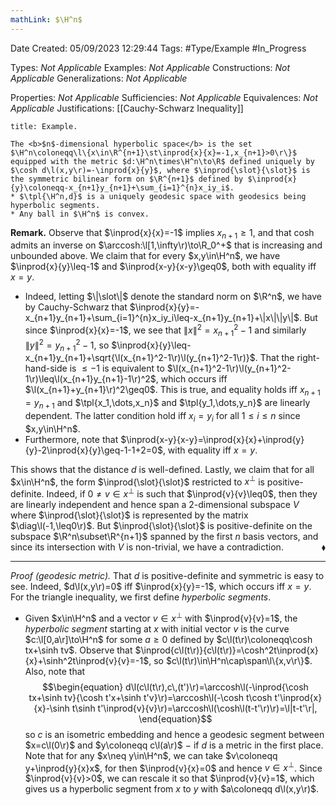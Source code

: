 ```yaml
---
mathLink: $\H^n$
---
```


<div class="topSpace"></div>

Date Created: 05/09/2023 12:29:44
Tags: #Type/Example #In_Progress

Types: <i>Not Applicable</i>
Examples: <i>Not Applicable</i>
Constructions: <i>Not Applicable</i>
Generalizations: <i>Not Applicable</i>

Properties: <i>Not Applicable</i>
Sufficiencies: <i>Not Applicable</i>
Equivalences: <i>Not Applicable</i>
Justifications: [[Cauchy-Schwarz Inequality]]

``` ad-Example
title: Example.

The <b>$n$-dimensional hyperbolic space</b> is the set $\H^n\coloneqq\l\{x\in\R^{n+1}\st\inprod{x}{x}=-1,x_{n+1}>0\r\}$ equipped with the metric $d:\H^n\times\H^n\to\R$ defined uniquely by $\cosh d\l(x,y\r)=-\inprod{x}{y}$, where $\inprod{\slot}{\slot}$ is the symmetric bilinear form on $\R^{n+1}$ defined by $\inprod{x}{y}\coloneqq-x_{n+1}y_{n+1}+\sum_{i=1}^{n}x_iy_i$.
* $\tpl{\H^n,d}$ is a uniquely geodesic space with geodesics being hyperbolic segments.
* Any ball in $\H^n$ is convex.

```

<b>Remark.</b> Observe that $\inprod{x}{x}=-1$ implies $x_{n+1}\geq1$, and that $\cosh$ admits an inverse on $\arccosh:\l[1,\infty\r)\to\R_0^+$ that is increasing and unbounded above. We claim that for every $x,y\in\H^n$, we have $\inprod{x}{y}\leq-1$ and $\inprod{x-y}{x-y}\geq0$, both with equality iff $x=y$.
* Indeed, letting $\|\slot\|$ denote the standard norm on $\R^n$, we have by Cauchy-Schwarz that $\inprod{x}{y}=-x_{n+1}y_{n+1}+\sum_{i=1}^{n}x_iy_i\leq-x_{n+1}y_{n+1}+\|x\|\|y\|$. But since $\inprod{x}{x}=-1$, we see that $\|x\|^2=x_{n+1}^2-1$ and similarly $\|y\|^2=y_{n+1}^2-1$, so $\inprod{x}{y}\leq-x_{n+1}y_{n+1}+\sqrt{\l(x_{n+1}^2-1\r)\l(y_{n+1}^2-1\r)}$. That the right-hand-side is $\leq-1$ is equivalent to $\l(x_{n+1}^2-1\r)\l(y_{n+1}^2-1\r)\leq\l(x_{n+1}y_{n+1}-1\r)^2$, which occurs iff $\l(x_{n+1}+y_{n+1}\r)^2\geq0$. This is true, and equality holds iff $x_{n+1}=y_{n+1}$ and $\tpl{x_1,\dots,x_n}$ and $\tpl{y_1,\dots,y_n}$ are linearly dependent. The latter condition hold iff $x_i=y_i$ for all $1\leq i\leq n$ since $x,y\in\H^n$.
* Furthermore, note that $\inprod{x-y}{x-y}=\inprod{x}{x}+\inprod{y}{y}-2\inprod{x}{y}\geq-1-1+2=0$, with equality iff $x=y$.

This shows that the distance $d$ is well-defined. Lastly, we claim that for all $x\in\H^n$, the form $\inprod{\slot}{\slot}$ restricted to $x^\perp$ is positive-definite. Indeed, if $0\neq v\in x^\perp$ is such that $\inprod{v}{v}\leq0$, then they are linearly independent and hence span a $2$-dimensional subspace $V$ where $\inprod{\slot}{\slot}$ is represented by the matrix $\diag\l(-1,\leq0\r)$. But $\inprod{\slot}{\slot}$ is positive-definite on the subspace $\R^n\subset\R^{n+1}$ spanned by the first $n$ basis vectors, and since its intersection with $V$ is non-trivial, we have a contradiction.<span style="float:right;">$\blacklozenge$</span>

---

<i>Proof (geodesic metric).</i> That $d$ is positive-definite and symmetric is easy to see. Indeed, $d\l(x,y\r)=0$ iff $\inprod{x}{y}=-1$, which occurs iff $x=y$. For the triangle inequality, we first define <i>hyperbolic segments</i>.
* Given $x\in\H^n$ and a vector $v\in x^\perp$ with $\inprod{v}{v}=1$, the <i>hyperbolic segment</i> starting at $x$ with initial vector $v$ is the curve $c:\l[0,a\r]\to\H^n$ for some $a\geq0$ defined by $c\l(t\r)\coloneqq\cosh tx+\sinh tv$. Observe that $\inprod{c\l(t\r)}{c\l(t\r)}=\cosh^2t\inprod{x}{x}+\sinh^2t\inprod{v}{v}=-1$, so $c\l(t\r)\in\H^n\cap\span\l\{x,v\r\}$. Also, note that
$$\begin{equation}
    d\l(c\l(t\r),c\,(t')\r)=\arccosh\l(-\inprod{\cosh tx+\sinh tv}{\cosh t'x+\sinh t'v}\r)=\arccosh\l(-\cosh t\cosh t'\inprod{x}{x}-\sinh t\sinh t'\inprod{v}{v}\r)=\arccosh\l(\cosh\l(t-t'\r)\r)=\l|t-t'\r|,
\end{equation}$$
so $c$ is an isometric embedding and hence a geodesic segment between $x=c\l(0\r)$ and $y\coloneqq c\l(a\r)$ $-$ if $d$ is a metric in the first place. Note that for any $x\neq y\in\H^n$, we can take $v\coloneqq y+\inprod{y}{x}x$, for then $\inprod{v}{x}=0$ and hence $v\in x^\perp$. Since $\inprod{v}{v}>0$, we can rescale it so that $\inprod{v}{v}=1$, which gives us a hyperbolic segment from $x$ to $y$ with $a\coloneqq d\l(x,y\r)$.

